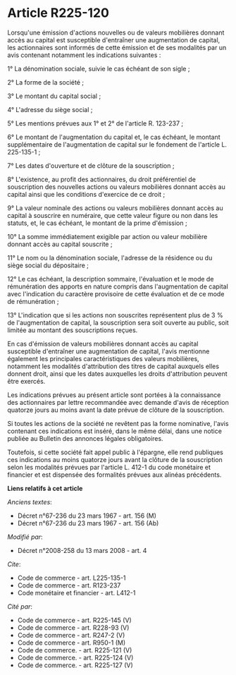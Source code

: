 # Article R225-120

Lorsqu'une émission d'actions nouvelles ou de valeurs mobilières donnant accès au capital est susceptible d'entraîner une
augmentation de capital, les actionnaires sont informés de cette émission et de ses modalités par un avis contenant notamment
les indications suivantes : 

1° La dénomination sociale, suivie le cas échéant de son sigle ; 

2° La forme de la société ; 

3° Le montant du capital social ; 

4° L'adresse du siège social ; 

5° Les mentions prévues aux 1° et 2° de l'article R. 123-237 ; 

6° Le montant de l'augmentation du capital et, le cas échéant, le montant supplémentaire de l'augmentation de capital sur le
fondement de l'article L. 225-135-1 ; 

7° Les dates d'ouverture et de clôture de la souscription ; 

8° L'existence, au profit des actionnaires, du droit préférentiel de souscription des nouvelles actions ou valeurs mobilières
donnant accès au capital ainsi que les conditions d'exercice de ce droit ; 

9° La valeur nominale des actions ou valeurs mobilières donnant accès au capital à souscrire en numéraire, que cette valeur
figure ou non dans les statuts, et, le cas échéant, le montant de la prime d'émission ; 

10° La somme immédiatement exigible par action ou valeur mobilière donnant accès au capital souscrite ; 

11° Le nom ou la dénomination sociale, l'adresse de la résidence ou du siège social du dépositaire ; 

12° Le cas échéant, la description sommaire, l'évaluation et le mode de rémunération des apports en nature compris dans
l'augmentation de capital avec l'indication du caractère provisoire de cette évaluation et de ce mode de rémunération ; 

13° L'indication que si les actions non souscrites représentent plus de 3 % de l'augmentation de capital, la souscription
sera soit ouverte au public, soit limitée au montant des souscriptions reçues. 

En cas d'émission de valeurs mobilières donnant accès au capital susceptible d'entraîner une augmentation de capital, l'avis
mentionne également les principales caractéristiques des valeurs mobilières, notamment les modalités d'attribution des titres
de capital auxquels elles donnent droit, ainsi que les dates auxquelles les droits d'attribution peuvent être exercés. 

Les indications prévues au présent article sont portées à la connaissance des actionnaires par lettre recommandée avec
demande d'avis de réception quatorze jours au moins avant la date prévue de clôture de la souscription. 

Si toutes les actions de la société ne revêtent pas la forme nominative, l'avis contenant ces indications est inséré, dans le
même délai, dans une notice publiée au Bulletin des annonces légales obligatoires. 

Toutefois, si cette société fait appel public à l'épargne, elle rend publiques ces indications au moins quatorze jours avant
la clôture de la souscription selon les modalités prévues par l'article L. 412-1 du code monétaire et financier et est
dispensée des formalités prévues aux alinéas précédents.

**Liens relatifs à cet article**

_Anciens textes_:

  - Décret n°67-236 du 23 mars 1967 - art. 156 (M)
  - Décret n°67-236 du 23 mars 1967 - art. 156 (Ab)

_Modifié par_:

  - Décret n°2008-258 du 13 mars 2008 - art. 4

_Cite_:

  - Code de commerce - art. L225-135-1
  - Code de commerce - art. R123-237
  - Code monétaire et financier - art. L412-1

_Cité par_:

  - Code de commerce - art. R225-145 (V)
  - Code de commerce - art. R228-93 (V)
  - Code de commerce - art. R247-2 (V)
  - Code de commerce - art. R950-1 (M)
  - Code de commerce. - art. R225-121 (V)
  - Code de commerce. - art. R225-124 (V)
  - Code de commerce. - art. R225-127 (V)
